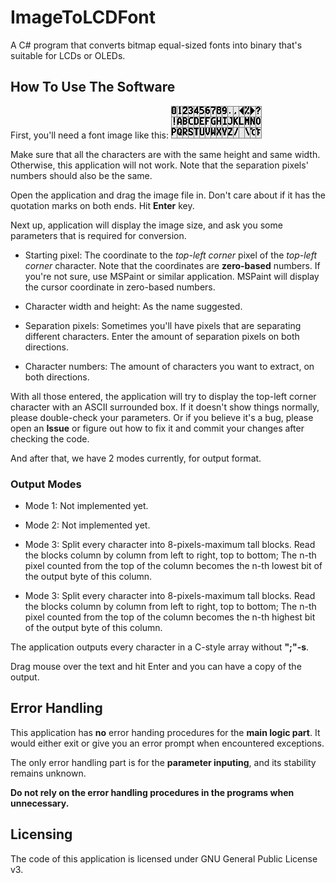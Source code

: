 # ImageToLCDFont
A C# program that converts bitmap equal-sized fonts into binary that's suitable for LCDs or OLEDs.

## How To Use The Software

First, you'll need a font image like this:
![Example font. You can have experiments with it.](DemonstrationImages/ExampleFontImage.png)

Make sure that all the characters are with the same height and same width. Otherwise, this application will not work. Note that the separation pixels' numbers should also be the same.

Open the application and drag the image file in. Don't care about if it has the quotation marks on both ends. Hit **Enter** key.

Next up, application will display the image size, and ask you some parameters that is required for conversion.

* Starting pixel: The coordinate to the *top-left corner* pixel of the *top-left corner* character. Note that the coordinates are **zero-based** numbers. If you're not sure, use MSPaint or similar application. MSPaint will display the cursor coordinate in zero-based numbers.

* Character width and height: As the name suggested.

* Separation pixels: Sometimes you'll have pixels that are separating different characters. Enter the amount of separation pixels on both directions.
* Character numbers: The amount of characters you want to extract, on both directions.

With all those entered, the application will try to display the top-left corner character with an ASCII surrounded box. If it doesn't show things normally, please double-check your parameters. Or if you believe it's a bug, please open an **Issue** or figure out how to fix it and commit your changes after checking the code.

And after that, we have 2 modes currently, for output format.
### Output Modes
* Mode 1: Not implemented yet.

* Mode 2: Not implemented yet.

* Mode 3: Split every character into 8-pixels-maximum tall blocks. Read the blocks column by column from left to right, top to bottom; The n-th pixel counted from the top of the column becomes the n-th lowest bit of the output byte of this column.

* Mode 3: Split every character into 8-pixels-maximum tall blocks. Read the blocks column by column from left to right, top to bottom; The n-th pixel counted from the top of the column becomes the n-th highest bit of the output byte of this column.

The application outputs every character in a C-style array without **";"-s**.

Drag mouse over the text and hit Enter and you can have a copy of the output.

## Error Handling

This application has **no** error handing procedures for the **main logic part**. It would either exit or give you an error prompt when encountered exceptions.

The only error handling part is for the **parameter inputing**, and its stability remains unknown. 

**Do not rely on the error handling procedures in the programs when unnecessary.**

## Licensing

The code of this application is licensed under GNU General Public License v3.
